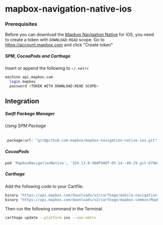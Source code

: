 # mapbox-navigation-native-ios

### Prerequisites

Before you can download the [Mapbox Navigation Native](https://github.com/mapbox/mapbox-navigation-native) for iOS, you need to create a token with `DOWNLOAD:READ` scope.
Go to https://account.mapbox.com and click "Create token"

##### SPM, CocoaPods and Carthage
Insert or append the following to `~/.netrc`

```bash
machine api.mapbox.com
  login mapbox
  password <TOKEN WITH DOWNLOAD:READ SCOPE>
```

## Integration

##### Swift Package Manager

###### Using SPM Package

```swift
.package(url: "git@github.com:mapbox/mapbox-navigation-native-ios.git", from: "324.13.0-SNAPSHOT-05-14--04-29.git-679649e-SNAPSHOT.0514T1004Z.dcce6de"),
```

##### CocoaPods

```ruby
pod 'MapboxNavigationNative', '324.13.0-SNAPSHOT-05-14--04-29.git-679649e-SNAPSHOT.0514T1004Z.dcce6de'
```

##### Carthage

Add the following code to your Cartfile.

```bash
binary "https://api.mapbox.com/downloads/v2/carthage/mobile-navigation-native/MapboxNavigationNative.json" == 324.13.0-SNAPSHOT-05-14--04-29.git-679649e-SNAPSHOT.0514T1004Z.dcce6de
binary "https://api.mapbox.com/downloads/v2/carthage/mapbox-common/MapboxCommon-ios.json" == 24.13.0-SNAPSHOT-05-14--04-29.git-679649e
```

Then run the following command in the Terminal.
```bash
carthage update --platform ios --use-netrc
```
